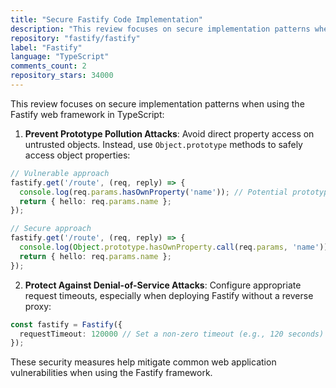 ```yaml
---
title: "Secure Fastify Code Implementation"
description: "This review focuses on secure implementation patterns when using the Fastify web framework in TypeScript: prevent Prototype Pollution Attacks by avoiding direct property access on untrusted objects, and protect Against Denial-of-Service Attacks by configuring appropriate request timeouts."
repository: "fastify/fastify"
label: "Fastify"
language: "TypeScript"
comments_count: 2
repository_stars: 34000
---
```


This review focuses on secure implementation patterns when using the Fastify web framework in TypeScript:

1. **Prevent Prototype Pollution Attacks**: Avoid direct property access on untrusted objects. Instead, use `Object.prototype` methods to safely access object properties:

```typescript
// Vulnerable approach
fastify.get('/route', (req, reply) => {
  console.log(req.params.hasOwnProperty('name')); // Potential prototype pollution vulnerability
  return { hello: req.params.name };
});

// Secure approach
fastify.get('/route', (req, reply) => {
  console.log(Object.prototype.hasOwnProperty.call(req.params, 'name')); // Safe property access
  return { hello: req.params.name };
}); 
```

2. **Protect Against Denial-of-Service Attacks**: Configure appropriate request timeouts, especially when deploying Fastify without a reverse proxy:

```typescript
const fastify = Fastify({
  requestTimeout: 120000 // Set a non-zero timeout (e.g., 120 seconds)
});
```

These security measures help mitigate common web application vulnerabilities when using the Fastify framework.